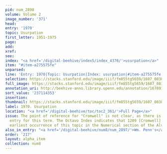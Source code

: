 ```yaml
---
pid: num_2898
volume: Volume 2
image_number: '371'
head:
entry: '1970'
topic: Usurpation
first_letter: 1951-1975
page:
add:
xref:
see:
index: "<a href='/digital-beehive/index5/index_4376/'>usurpation</a>"
item: "#item-a275575fe"
unparsed:
line: 'Entry: 1970|Topic: Usurpation|Index: usurpation|#item-a275575fe'
selection: https://stacks.stanford.edu/image/iiif/fm855tg5659/1607_0838/288,4353,2827,305/full/0/default.jpg
full_image: https://stacks.stanford.edu/image/iiif/fm855tg5659/1607_0838/full/full/0/default.jpg
annotation_uri: http://beehive-anno.library.upenn.edu/annotation/1678913582529
sort_value: '237114353'
insertion:
thumbnail: https://stacks.stanford.edu/image/iiif/fm855tg5659/1607_0838/288,4353,600,180/250,/0/default.jpg
label: 1970. Usurpation
location: "<a href='/digital-beehive/toc/toc2_361/'>Full Page</a>"
issue: The point of reference for "Cromwell" is not clear, as there is no alphabetical
  entry for this term. The Octavo Index indicates that 1209 [Cromwell] may be the
  earliest occurrence of this topic in the Numerical section of the Alvearium.
also_in_entry: "<a href='/digital-beehive/num8/num_2897/'>Wm. Penn's</a>"
order: '217'
layout: alpha_item
collection: num8
---
```

